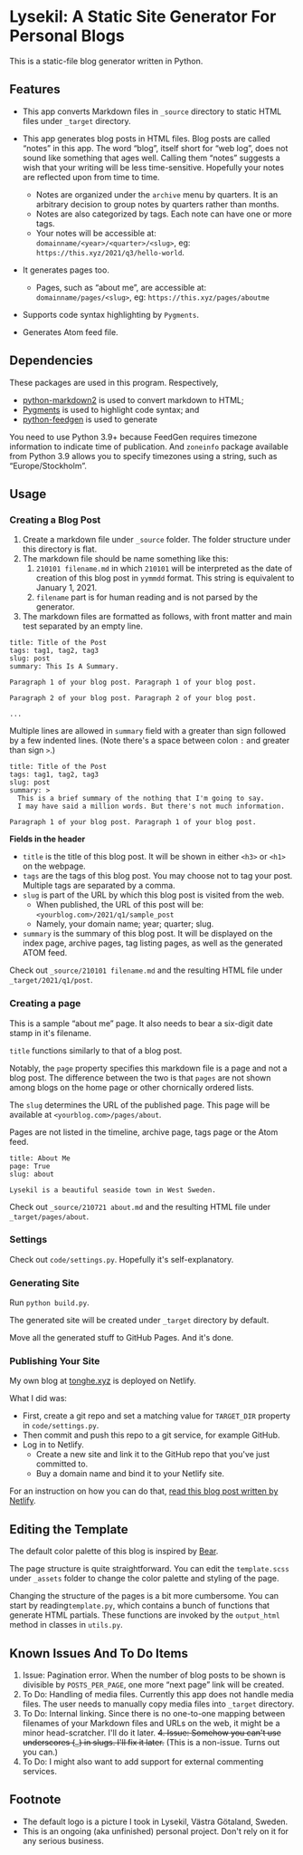# Lysekil: A Static Site Generator For Personal Blogs

This is a static-file blog generator written in Python.

## Features

* This app converts Markdown files in `_source` directory to static HTML files under `_target` directory.

* This app generates blog posts in HTML files. Blog posts are called “notes” in this app. The word “blog”, itself short for “web log”, does not sound like something that ages well. Calling them “notes” suggests a wish that your writing will be less time-sensitive. Hopefully your notes are reflected upon from time to time.
  * Notes are organized under the `archive` menu by quarters. It is an arbitrary decision to group notes by quarters rather than months.
  * Notes are also categorized by tags. Each note can have one or more tags.
  * Your notes will be accessible at: `domainname/<year>/<quarter>/<slug>`, eg: `https://this.xyz/2021/q3/hello-world`. 
* It generates pages too. 
  * Pages, such as “about me”, are accessible at: `domainname/pages/<slug>`, eg: `https://this.xyz/pages/aboutme`
* Supports code syntax highlighting by `Pygments`.
* Generates Atom feed file.

## Dependencies

These packages are used in this program. Respectively, 
* [python-markdown2](https://github.com/trentm/python-markdown2) is used to convert markdown to HTML;
* [Pygments](https://github.com/pygments/pygments) is used to highlight code syntax; and 
* [python-feedgen](https://feedgen.kiesow.be/) is used to generate 

You need to use Python 3.9+ because FeedGen requires timezone information to indicate time of publication. And `zoneinfo` package available from Python 3.9 allows you to specify timezones using a string, such as “Europe/Stockholm”.

## Usage

### Creating a Blog Post

1. Create a markdown file under `_source` folder. The folder structure under this directory is flat. 
2. The markdown file should be name something like this:
   1. `210101 filename.md` in which `210101` will be interpreted as the date of creation of this blog post in `yymmdd` format. This string is equivalent to January 1, 2021.
   2. `filename` part is for human reading and is not parsed by the generator.
3. The markdown files are formatted as follows, with front matter and main test separated by an empty line.

```
title: Title of the Post
tags: tag1, tag2, tag3
slug: post
summary: This Is A Summary.

Paragraph 1 of your blog post. Paragraph 1 of your blog post.

Paragraph 2 of your blog post. Paragraph 2 of your blog post.

...
```

Multiple lines are allowed in `summary` field with a greater than sign followed by a few indented lines. (Note there's a space between colon `:` and greater than sign `>`.)

```
title: Title of the Post
tags: tag1, tag2, tag3
slug: post
summary: >
  This is a brief summary of the nothing that I'm going to say.
  I may have said a million words. But there's not much information.

Paragraph 1 of your blog post. Paragraph 1 of your blog post.
```

**Fields in the header**

* `title` is the title of this blog post. It will be shown in either `<h3>` or `<h1>` on the webpage. 
* `tags` are the tags of this blog post. You may choose not to tag your post. Multiple tags are separated by a comma.
* `slug` is part of the URL by which this blog post is visited from the web.
  * When published, the URL of this post will be: `<yourblog.com>/2021/q1/sample_post`
  * Namely, your domain name; year; quarter; slug.
* `summary` is the summary of this blog post. It will be displayed on the index page, archive pages, tag listing pages, as well as the generated ATOM feed.

Check out `_source/210101 filename.md` and the resulting HTML file under `_target/2021/q1/post`. 

### Creating a page

This is a sample “about me” page. It also needs to bear a six-digit date stamp in it's filename. 

`title` functions similarly to that of a blog post.

Notably, the `page` property specifies this markdown file is a page and not a blog post. The difference between the two is that `pages` are not shown among blogs on the home page or other chornically ordered lists. 

The `slug` determines the URL of the published page. This page will be available at `<yourblog.com>/pages/about`.

Pages are not listed in the timeline, archive page, tags page or the Atom feed.

```
title: About Me
page: True
slug: about

Lysekil is a beautiful seaside town in West Sweden. 
```

Check out `_source/210721 about.md` and the resulting HTML file under `_target/pages/about`. 

### Settings

Check out `code/settings.py`. Hopefully it's self-explanatory. 

### Generating Site

Run `python build.py`. 

The generated site will be created under `_target` directory by default. 

Move all the generated stuff to GitHub Pages. And it's done. 

### Publishing Your Site

My own blog at [tonghe.xyz](https://tonghe.xyz/) is deployed on Netlify. 

What I did was: 

* First, create a git repo and set a matching value for `TARGET_DIR` property in `code/settings.py`. 
* Then commit and push this repo to a git service, for example GitHub. 
* Log in to Netlify. 
  * Create a new site and link it to the GitHub repo that you've just committed to.
  * Buy a domain name and bind it to your Netlify site.  

For an instruction on how you can do that, [read this blog post written by Netlify](https://www.netlify.com/blog/2016/09/29/a-step-by-step-guide-deploying-on-netlify/).

## Editing the Template

The default color palette of this blog is inspired by [Bear](https://bear.app/). 

The page structure is quite straightforward. You can edit the `template.scss` under `_assets` folder to change the color palette and styling of the page. 

Changing the structure of the pages is a bit more cumbersome. You can start by reading`template.py`, which contains a bunch of functions that generate HTML partials. These functions are invoked by the `output_html` method in classes in `utils.py`.

## Known Issues And To Do Items

1. Issue: Pagination error. When the number of blog posts to be shown is divisible by `POSTS_PER_PAGE`, one more “next page” link will be created.  
2. To Do: Handling of media files. Currently this app does not handle media files. The user needs to manually copy media files into `_target` directory.
3. To Do: Internal linking. Since there is no one-to-one mapping between filenames of your Markdown files and URLs on the web, it might be a minor head-scratcher. I'll do it later.
~~4. Issue: Somehow you can't use underscores (`_`) in slugs. I'll fix it later.~~ (This is a non-issue. Turns out you can.)
5. To Do: I might also want to add support for external commenting services.

## Footnote

* The default logo is a picture I took in Lysekil, Västra Götaland, Sweden.
* This is an ongoing (aka unfinished) personal project. Don't rely on it for any serious business.
